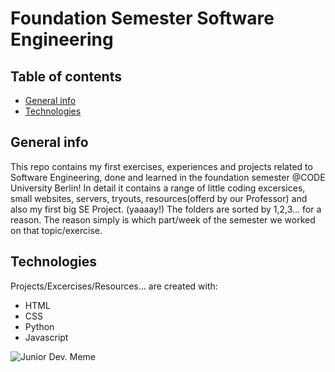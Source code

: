 # Foundation Semester Software Engineering 

## Table of contents
* [General info](#general-info)
* [Technologies](#technologies)

## General info
This repo contains my first exercises, experiences and projects related to Software Engineering, done and learned in the foundation semester @CODE University Berlin!
In detail it contains a range of little coding excersices, small websites, servers, tryouts, resources(offerd by our Professor) and also my first big SE Project. (yaaaay!)
The folders are sorted by 1,2,3... for a reason. The reason simply is which part/week of the semester we worked on that topic/exercise.

	
## Technologies
Projects/Excercises/Resources... are created with:
* HTML
* CSS
* Python
* Javascript

![Junior Dev. Meme](https://github.com/lucdoe/foundations/blob/master/1_playground(css%2C%20js)/css_hover/juniorDevPic.jpeg)



